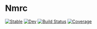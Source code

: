 # Nmrc

[![Stable](https://img.shields.io/badge/docs-stable-blue.svg)](https://peakfind.github.io/Nmrc.jl/stable/)
[![Dev](https://img.shields.io/badge/docs-dev-blue.svg)](https://peakfind.github.io/Nmrc.jl/dev/)
[![Build Status](https://github.com/peakfind/Nmrc.jl/actions/workflows/CI.yml/badge.svg?branch=main)](https://github.com/peakfind/Nmrc.jl/actions/workflows/CI.yml?query=branch%3Amain)
[![Coverage](https://codecov.io/gh/peakfind/Nmrc.jl/branch/main/graph/badge.svg)](https://codecov.io/gh/peakfind/Nmrc.jl)
